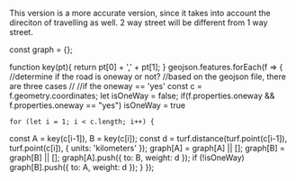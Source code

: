 This version is a more accurate version, since it takes into account the direciton of travelling as well. 2 way street will be different from 1 way street. 

const graph = {};

function key(pt){ return pt[0] + ',' + pt[1]; }
geojson.features.forEach(f => {
//determine if the road is oneway or not? 
    //based on the geojson file, there are three cases
    //
    //if the oneway == 'yes'
const c = f.geometry.coordinates;
let isOneWay = false;
if(f.properties.oneway && f.properties.oneway == "yes") 
    isOneWay = true

    for (let i = 1; i < c.length; i++) {
const A = key(c[i-1]), B = key(c[i]);
const d = turf.distance(turf.point(c[i-1]), turf.point(c[i]), { units: 'kilometers' });
graph[A] = graph[A] || [];
graph[B] = graph[B] || [];
graph[A].push({ to: B, weight: d });
if (!isOneWay) graph[B].push({ to: A, weight: d });
}
});